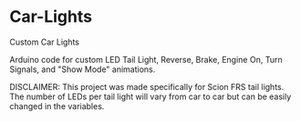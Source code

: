 # Car-Lights
Custom Car Lights

Arduino code for custom LED Tail Light, Reverse, Brake, Engine On, Turn Signals, and "Show Mode" animations.


DISCLAIMER: This project was made specifically for Scion FRS tail lights. The number of LEDs per tail light will vary from car to car but can be easily changed in the variables.
